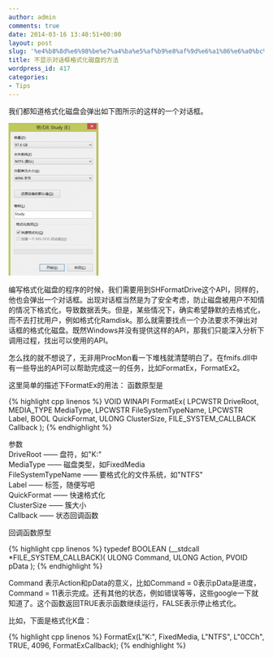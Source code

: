 ```yaml
---
author: admin
comments: true
date: 2014-03-16 13:40:51+00:00
layout: post
slug: '%e4%b8%8d%e6%98%be%e7%a4%ba%e5%af%b9%e8%af%9d%e6%a1%86%e6%a0%bc%e5%bc%8f%e5%8c%96%e7%a3%81%e7%9b%98%e7%9a%84%e6%96%b9%e6%b3%95'
title: 不显示对话框格式化磁盘的方法
wordpress_id: 417
categories:
- Tips
---
```


我们都知道格式化磁盘会弹出如下图所示的这样的一个对话框。

[![20140316210304](/uploads/2014/03/20140316210304-177x300.png)](/uploads/2014/03/20140316210304.png)

编写格式化磁盘的程序的时候，我们需要用到SHFormatDrive这个API，同样的，他也会弹出一个对话框。出现对话框当然是为了安全考虑，防止磁盘被用户不知情的情况下格式化，导致数据丢失。但是，某些情况下，确实希望静默的去格式化，而不去打扰用户，例如格式化Ramdisk。那么就需要找点一个办法要求不弹出对话框的格式化磁盘。既然Windows并没有提供这样的API，那我们只能深入分析下调用过程，找出可以使用的API。

怎么找的就不想说了，无非用ProcMon看一下堆栈就清楚明白了。在fmifs.dll中有一些导出的API可以帮助完成这一的任务，比如FormatEx，FormatEx2。

这里简单的描述下FormatEx的用法：
函数原型是

{% highlight cpp linenos %}
VOID WINAPI FormatEx(
	LPCWSTR DriveRoot,
	MEDIA_TYPE MediaType,
	LPCWSTR FileSystemTypeName,
	LPCWSTR Label,
	BOOL QuickFormat,
	ULONG ClusterSize,
	FILE_SYSTEM_CALLBACK Callback
);
 {% endhighlight %}

参数  
DriveRoot —— 盘符，如"K:\"  
MediaType —— 磁盘类型，如FixedMedia  
FileSystemTypeName —— 要格式化的文件系统，如"NTFS"  
Label —— 标签，随便写吧  
QuickFormat —— 快速格式化  
ClusterSize —— 簇大小  
Callback —— 状态回调函数  

回调函数原型

{% highlight cpp linenos %}
typedef BOOLEAN (__stdcall *FILE_SYSTEM_CALLBACK)(
	ULONG                        Command,
	ULONG                        Action,
	PVOID                        pData
);
 {% endhighlight %}

Command 表示Action和pData的意义，比如Command = 0表示pData是进度，Command = 11表示完成。还有其他的状态，例如错误等等，这些google一下就知道了。这个函数返回TRUE表示函数继续运行，FALSE表示停止格式化。

比如，下面是格式化K盘：

{% highlight cpp linenos %}
FormatEx(L"K:\", FixedMedia, L"NTFS", L"0CCh", TRUE, 4096, FormatExCallback);
 {% endhighlight %}


